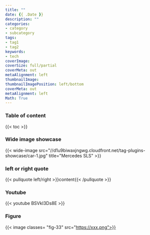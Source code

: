 ```yaml
---
title: ""
date: {{ .Date }}
description: ""
categories:
- category
- subcategory
tags:
- tag1
- tag2
keywords:
- tech
coverImage:
coverSize: full/partial
coverMeta: out
metaAlignment: left
thumbnailImage:
thumbnailImagePosition: left/bottom
coverMeta: out
metaAlignment: left
Math: True
---
```


<!--more-->
### Table of content
{{< toc >}}

### Wide image showcase
{{< wide-image src="//d1u9biwaxjngwg.cloudfront.net/tag-plugins-showcase/car-1.jpg" title="Mercedes SLS" >}}

### left or right quote
{{< pullquote left/right >}}content{{< /pullquote >}}

### Youtube
{{< youtube BSVkI3Ds8E >}}

### Figure
{{< image classes= "fig-33" src="https://xxx.png">}}
